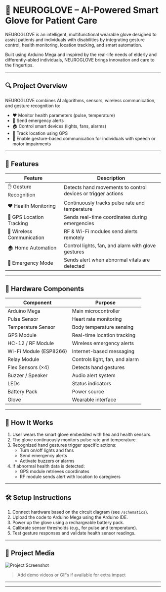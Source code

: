 # 🧠 NEUROGLOVE – AI-Powered Smart Glove for Patient Care

NEUROGLOVE is an intelligent, multifunctional wearable glove designed to assist patients and individuals with disabilities by integrating gesture control, health monitoring, location tracking, and smart automation.

Built using Arduino Mega and inspired by the real-life needs of elderly and differently-abled individuals, NEUROGLOVE brings innovation and care to the fingertips.

---

## 🔍 Project Overview

NEUROGLOVE combines AI algorithms, sensors, wireless communication, and gesture recognition to:

- ❤️ Monitor health parameters (pulse, temperature)
- 🚨 Send emergency alerts
- 🏠 Control smart devices (lights, fans, alarms)
- 🧭 Track location using GPS
- 👐 Enable gesture-based communication for individuals with speech or motor impairments

---

## 🚀 Features

| Feature | Description |
|--------|-------------|
| ✋ Gesture Recognition | Detects hand movements to control devices or trigger actions |
| ❤️ Health Monitoring | Continuously tracks pulse rate and temperature |
| 🧭 GPS Location Tracking | Sends real-time coordinates during emergencies |
| 📡 Wireless Communication | RF & Wi-Fi modules send alerts remotely |
| 🏠 Home Automation | Control lights, fan, and alarm with glove gestures |
| 🚨 Emergency Mode | Sends alert when abnormal vitals are detected |

---

## 🧰 Hardware Components

| Component | Purpose |
|-----------|---------|
| Arduino Mega | Main microcontroller |
| Pulse Sensor | Heart rate monitoring |
| Temperature Sensor | Body temperature sensing |
| GPS Module | Real-time location tracking |
| HC-12 / RF Module | Wireless emergency alerts |
| Wi-Fi Module (ESP8266) | Internet-based messaging |
| Relay Module | Controls light, fan, and alarm |
| Flex Sensors (×4) | Detects hand gestures |
| Buzzer / Speaker | Audio alert system |
| LEDs | Status indicators |
| Battery Pack | Power source |
| Glove | Wearable interface |

---

## 🔧 How It Works

1. User wears the smart glove embedded with flex and health sensors.
2. The glove continuously monitors pulse rate and temperature.
3. Recognized hand gestures trigger specific actions:
   - Turn on/off lights and fans
   - Send emergency alerts
   - Activate buzzers or alarms
4. If abnormal health data is detected:
   - GPS module retrieves coordinates
   - RF module sends alert with location to caregivers

---

## 🛠️ Setup Instructions

1. Connect hardware based on the circuit diagram (see `/schematics`).
2. Upload the code to Arduino Mega using the Arduino IDE.
3. Power up the glove using a rechargeable battery pack.
4. Calibrate sensor thresholds (e.g., for pulse and temperature).
5. Test gesture responses and validate health sensor readings.

---

## 📸 Project Media

![Project Screenshot](media/project_photo.jpg)  
> Add demo videos or GIFs if available for extra impact

---


---

